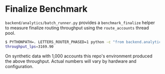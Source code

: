 # Finalize Benchmark

`backend/analytics/batch_runner.py` provides a `benchmark_finalize` helper to
measure finalize routing throughput using the `route_accounts` thread pool.

```bash
$ PYTHONPATH=. LETTERS_ROUTER_PHASED=1 python -c "from backend.analytics.batch_runner import benchmark_finalize; benchmark_finalize(1000)"
throughput_lps=3169.90
```

On synthetic data with 1,000 accounts this repo's environment produced the
above throughput. Actual numbers will vary by hardware and configuration.
